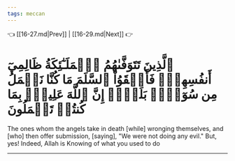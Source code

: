 ```yaml
---
tags: meccan
---
```


👈 [[16-27.md|Prev]] | [[16-29.md|Next]] 👉

# ٱلَّذِينَ تَتَوَفَّىٰهُمُ ٱلۡمَلَـٰٓئِكَةُ ظَالِمِيٓ أَنفُسِهِمۡۖ فَأَلۡقَوُاْ ٱلسَّلَمَ مَا كُنَّا نَعۡمَلُ مِن سُوٓءِۭۚ بَلَىٰٓۚ إِنَّ ٱللَّهَ عَلِيمُۢ بِمَا كُنتُمۡ تَعۡمَلُونَ

The ones whom the angels take in death [while] wronging themselves, and [who] then offer submission, [saying], "We were not doing any evil." But, yes! Indeed, Allah is Knowing of what you used to do

---

